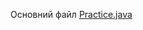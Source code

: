 Основний файл [Practice.java](https://github.com/Ermolovq/practice/blob/main/practice/src/main/java/com/mycompany/practice/)
